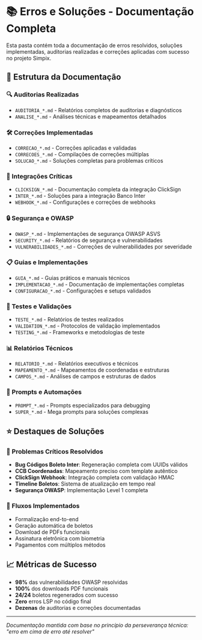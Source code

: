 # 📚 Erros e Soluções - Documentação Completa

Esta pasta contém toda a documentação de erros resolvidos, soluções implementadas, auditorias realizadas e correções aplicadas com sucesso no projeto Simpix.

## 📂 Estrutura da Documentação

### 🔍 Auditorias Realizadas

- `AUDITORIA_*.md` - Relatórios completos de auditorias e diagnósticos
- `ANALISE_*.md` - Análises técnicas e mapeamentos detalhados

### 🛠️ Correções Implementadas

- `CORRECAO_*.md` - Correções aplicadas e validadas
- `CORRECOES_*.md` - Compilações de correções múltiplas
- `SOLUCAO_*.md` - Soluções completas para problemas críticos

### 🔗 Integrações Críticas

- `CLICKSIGN_*.md` - Documentação completa da integração ClickSign
- `INTER_*.md` - Soluções para a integração Banco Inter
- `WEBHOOK_*.md` - Configurações e correções de webhooks

### 🔒 Segurança e OWASP

- `OWASP_*.md` - Implementações de segurança OWASP ASVS
- `SECURITY_*.md` - Relatórios de segurança e vulnerabilidades
- `VULNERABILIDADES_*.md` - Correções de vulnerabilidades por severidade

### 📋 Guias e Implementações

- `GUIA_*.md` - Guias práticos e manuais técnicos
- `IMPLEMENTACAO_*.md` - Documentação de implementações completas
- `CONFIGURACAO_*.md` - Configurações e setups validados

### 🧪 Testes e Validações

- `TESTE_*.md` - Relatórios de testes realizados
- `VALIDATION_*.md` - Protocolos de validação implementados
- `TESTING_*.md` - Frameworks e metodologias de teste

### 📊 Relatórios Técnicos

- `RELATORIO_*.md` - Relatórios executivos e técnicos
- `MAPEAMENTO_*.md` - Mapeamentos de coordenadas e estruturas
- `CAMPOS_*.md` - Análises de campos e estruturas de dados

### 🚀 Prompts e Automações

- `PROMPT_*.md` - Prompts especializados para debugging
- `SUPER_*.md` - Mega prompts para soluções complexas

## ⭐ Destaques de Soluções

### 🎯 Problemas Críticos Resolvidos

- **Bug Códigos Boleto Inter**: Regeneração completa com UUIDs válidos
- **CCB Coordenadas**: Mapeamento preciso com template autêntico
- **ClickSign Webhook**: Integração completa com validação HMAC
- **Timeline Boletos**: Sistema de atualização em tempo real
- **Segurança OWASP**: Implementação Level 1 completa

### 🔄 Fluxos Implementados

- Formalização end-to-end
- Geração automática de boletos
- Download de PDFs funcionais
- Assinatura eletrônica com biometria
- Pagamentos com múltiplos métodos

## 📈 Métricas de Sucesso

- **98%** das vulnerabilidades OWASP resolvidas
- **100%** dos downloads PDF funcionais
- **24/24** boletos regenerados com sucesso
- **Zero** erros LSP no código final
- **Dezenas** de auditorias e correções documentadas

---

_Documentação mantida com base no princípio da perseverança técnica: "erro em cima de erro até resolver"_
